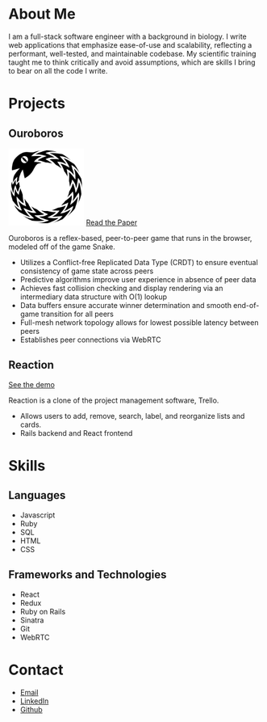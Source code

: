 <h1 id="about">About Me</h1>
<section class="about">
  <p>I am a full-stack software engineer with a background in biology. I write web applications that emphasize ease-of-use and scalability, reflecting a performant, well-tested, and maintainable codebase. My scientific training taught me to think critically and avoid assumptions, which are skills I bring to bear on all the code I write.</p>
</section>

<h1 id="projects">Projects</h1>
<section class="project">
  <aside>
    <h2>Ouroboros</h2>
    <a class='logo' href="https://ouroboros-game.herokuapp.com"><img src="assets/images/logo.svg" alt="ouroboros logo" width="150px"></a>
    <a class="content-btn" href="https://ouroboros-game.herokuapp.com/about">Read the Paper</a>
  </aside>
  <section class="desc">
    <p>Ouroboros is a reflex-based, peer-to-peer game that runs in the browser, modeled off of the game Snake.</p>
      <ul>
        <li>Utilizes a Conflict-free Replicated Data Type (CRDT) to ensure eventual consistency of game state across peers</li>
        <li>Predictive algorithms improve user experience in absence of peer data</li>
        <li>Achieves fast collision checking and display rendering via an intermediary data structure with O(1) lookup</li>
        <li>Data buffers ensure accurate winner determination and smooth end-of-game transition for all peers</li>
        <li>Full-mesh network topology allows for lowest possible latency between peers</li>
        <li>Establishes peer connections via WebRTC</li>
      </ul>
  </section>
</section>
<section class="project">
  <aside>
    <h2>Reaction</h2>
    <a class="content-btn" href="https://reaction-trello-clone.herokuapp.com/">See the demo</a>
  </aside>
  <section class="desc">
    <p>Reaction is a clone of the project management software, Trello.</p>
    <ul>
        <li>Allows users to add, remove, search, label, and reorganize lists and cards.</li>
        <li>Rails backend and React frontend</li>
    </ul>  
  </section>
</section>

<h1 class="skills">Skills</h1>
<section class="skills">
  <h2>Languages</h2>
  <ul>
    <li>Javascript</li>
    <li>Ruby</li>
    <li>SQL</li>
    <li>HTML</li>
    <li>CSS</li>
  </ul>
  <h2>Frameworks and Technologies</h2>
  <ul>
    <li>React</li>
    <li>Redux</li>
    <li>Ruby on Rails</li>
    <li>Sinatra</li>
    <li>Git</li>
    <li>WebRTC</li>
  </ul>
</section>
<h1 id="contact">Contact</h1>
<section class="contact">
  <ul>
    <li><a href="mailto:grant.davis.reed@gmail.com">Email</a></li>
    <li><a href="https://linkedin.com/in/grant-d-reed">LinkedIn</a></li>
    <li><a href="https://github.com/grantdreed">Github</a></li>
  </ul>
</section>
                                         


